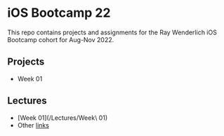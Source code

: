 # iOS Bootcamp 22

This repo contains projects and assignments for the Ray Wenderlich iOS Bootcamp cohort for Aug-Nov 2022. 

## Projects

- Week 01


## Lectures
- [Week 01](/Lectures/Week\ 01)
- Other [links](https://jrogel.com)


